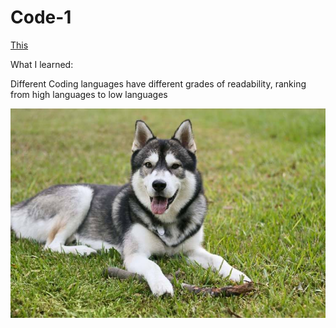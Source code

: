 # Code-1
[This](/test.html)

What I learned:

Different Coding languages have different grades of readability, ranking from high languages to low languages

![Husky](/Pictures/siberian-husky.jpg)
